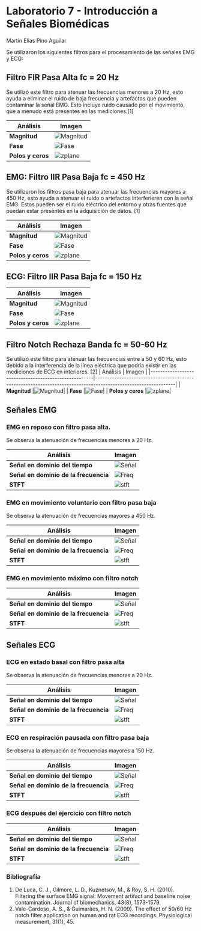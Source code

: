 # Laboratorio 7 - Introducción a Señales Biomédicas
Martin Elias Pino Aguilar

Se utilizaron los siguientes filtros para el procesamiento de las señales EMG y ECG:

## Filtro FIR Pasa Alta fc = 20 Hz
Se utilizó este filtro para atenuar las frecuencias menores a 20 Hz, esto ayuda a eliminar el ruido de baja frecuencia y artefactos que pueden contaminar la señal EMG. Esto incluye ruido causado por el movimiento, que a menudo está presentes en las mediciones.[1] 

| Análisis                                              | Imagen                                                                                                        |
|------------------------------------------------------|---------------------------------------------------------------------------------------------------------------|
| **Magnitud**                  |![Magnitud](https://github.com/Peeta18/ISB_Grupo3/blob/main/ISB/Laboratorios/L7_procesamiento_de_señales/Imagenes_Codigo_Elias/Imagenes/Highpass_Filter_20_Hz_Magnitude.png)|
| **Fase**                  |![Fase](https://github.com/Peeta18/ISB_Grupo3/blob/main/ISB/Laboratorios/L7_procesamiento_de_señales/Imagenes_Codigo_Elias/Imagenes/HighpassFilter20Hz-Phase.png)|
| **Polos y ceros**                  |![zplane](https://github.com/Peeta18/ISB_Grupo3/blob/main/ISB/Laboratorios/L7_procesamiento_de_señales/Imagenes_Codigo_Elias/Imagenes/HighpassFilter20Hz-zplane.png)|

## EMG: Filtro IIR Pasa Baja fc = 450 Hz
Se utilizaron los filtros pasa baja para atenuar las frecuencias mayores a 450 Hz, esto ayuda a atenuar el ruido o artefactos interferieren con la señal EMG. Estos pueden ser el ruido eléctrico del entorno y otras fuentes que puedan estar presentes en la adquisición de datos. [1]

| Análisis                                              | Imagen                                                                                                        |
|------------------------------------------------------|---------------------------------------------------------------------------------------------------------------|
| **Magnitud**                  |![Magnitud](https://github.com/Peeta18/ISB_Grupo3/blob/main/ISB/Laboratorios/L7_procesamiento_de_señales/Imagenes_Codigo_Elias/Imagenes/LowpassFilter450Hz-Magnitude.png)|
| **Fase**                  |![Fase](https://github.com/Peeta18/ISB_Grupo3/blob/main/ISB/Laboratorios/L7_procesamiento_de_señales/Imagenes_Codigo_Elias/Imagenes/LowpassFilter450Hz-Phase.png)|
| **Polos y ceros**                  |![zplane](https://github.com/Peeta18/ISB_Grupo3/blob/main/ISB/Laboratorios/L7_procesamiento_de_señales/Imagenes_Codigo_Elias/Imagenes/LowpassFilter450Hz-zplane.png)|

## ECG: Filtro IIR Pasa Baja fc = 150 Hz

| Análisis                                              | Imagen                                                                                                        |
|------------------------------------------------------|---------------------------------------------------------------------------------------------------------------|
| **Magnitud**                  |![Magnitud](https://github.com/Peeta18/ISB_Grupo3/blob/main/ISB/Laboratorios/L7_procesamiento_de_señales/Imagenes_Codigo_Elias/Imagenes/LowpassFilter150Hz-Magnitude.png)|
| **Fase**                  |![Fase](https://github.com/Peeta18/ISB_Grupo3/blob/main/ISB/Laboratorios/L7_procesamiento_de_señales/Imagenes_Codigo_Elias/Imagenes/LowpassFilter150Hz-Phase.png)|
| **Polos y ceros**                  |![zplane](https://github.com/Peeta18/ISB_Grupo3/blob/main/ISB/Laboratorios/L7_procesamiento_de_señales/Imagenes_Codigo_Elias/Imagenes/LowpassFilter150Hz-zplane.png)|

## Filtro Notch Rechaza Banda fc = 50-60 Hz
Se utilizó este filtro para atenuar las frecuencias entre a 50 y 60 Hz, esto debido a la interferencia de la línea eléctrica que podría existir en las mediciones de ECG en interiores. [2]
| Análisis                                              | Imagen                                                                                                        |
|------------------------------------------------------|---------------------------------------------------------------------------------------------------------------|
| **Magnitud**                  |![Magnitud](https://github.com/Peeta18/ISB_Grupo3/blob/main/ISB/Laboratorios/L7_procesamiento_de_señales/Imagenes_Codigo_Elias/Imagenes/NotchFilter50-60Hz-Magnitude.png)|
| **Fase**                  |![Fase](https://github.com/Peeta18/ISB_Grupo3/blob/main/ISB/Laboratorios/L7_procesamiento_de_señales/Imagenes_Codigo_Elias/Imagenes/NotchFilter50-60Hz-Phase.png)|
| **Polos y ceros**                  |![zplane](https://github.com/Peeta18/ISB_Grupo3/blob/main/ISB/Laboratorios/L7_procesamiento_de_señales/Imagenes_Codigo_Elias/Imagenes/NotchFilter50-60Hz-zplane.png)|


## Señales EMG

### EMG en reposo con filtro pasa alta.
Se observa la atenuación de frecuencias menores a 20 Hz.

| Análisis                                              | Imagen                                                                                                        |
|------------------------------------------------------|---------------------------------------------------------------------------------------------------------------|
| **Señal en dominio del tiempo**                  |![Señal](https://github.com/Peeta18/ISB_Grupo3/blob/main/ISB/Laboratorios/L7_procesamiento_de_señales/Imagenes_Codigo_Elias/Imagenes/EMG_reposo/HighP_EMG_reposo.png)|
| **Señal en dominio de la frecuencia**                  |![Freq](https://github.com/Peeta18/ISB_Grupo3/blob/main/ISB/Laboratorios/L7_procesamiento_de_señales/Imagenes_Codigo_Elias/Imagenes/EMG_reposo/HighP_EMG_reposo_F.png)|
| **STFT**                  |![stft](https://github.com/Peeta18/ISB_Grupo3/blob/main/ISB/Laboratorios/L7_procesamiento_de_señales/Imagenes_Codigo_Elias/Imagenes/EMG_reposo/HighP_EMG_reposo_STFT.png)|


### EMG en movimiento voluntario con filtro pasa baja
Se observa la atenuación de frecuencias mayores a 450 Hz.

| Análisis                                              | Imagen                                                                                                        |
|------------------------------------------------------|---------------------------------------------------------------------------------------------------------------|
| **Señal en dominio del tiempo**                  |![Señal](https://github.com/Peeta18/ISB_Grupo3/blob/main/ISB/Laboratorios/L7_procesamiento_de_señales/Imagenes_Codigo_Elias/Imagenes/EMG_voluntario/LowP_EMG_voluntario.png)|
| **Señal en dominio de la frecuencia**                  |![Freq](https://github.com/Peeta18/ISB_Grupo3/blob/main/ISB/Laboratorios/L7_procesamiento_de_señales/Imagenes_Codigo_Elias/Imagenes/EMG_voluntario/LowP_EMG_voluntario_F.png)|
| **STFT**                  |![stft](https://github.com/Peeta18/ISB_Grupo3/blob/main/ISB/Laboratorios/L7_procesamiento_de_señales/Imagenes_Codigo_Elias/Imagenes/EMG_voluntario/LowP_EMG_voluntario_STFT.png)|


### EMG en movimiento máximo con filtro notch
| Análisis                                              | Imagen                                                                                                        |
|------------------------------------------------------|---------------------------------------------------------------------------------------------------------------|
| **Señal en dominio del tiempo**                  |![Señal](https://github.com/Peeta18/ISB_Grupo3/blob/main/ISB/Laboratorios/L7_procesamiento_de_señales/Imagenes_Codigo_Elias/Imagenes/EMG_max/Notch_EMG_max.png)|
| **Señal en dominio de la frecuencia**                  |![Freq](https://github.com/Peeta18/ISB_Grupo3/blob/main/ISB/Laboratorios/L7_procesamiento_de_señales/Imagenes_Codigo_Elias/Imagenes/EMG_max/Notch_EMG_max_F.png)|
| **STFT**                  |![stft](https://github.com/Peeta18/ISB_Grupo3/blob/main/ISB/Laboratorios/L7_procesamiento_de_señales/Imagenes_Codigo_Elias/Imagenes/EMG_max/Notch_EMG_max_STFT.png)|

## Señales ECG

### ECG en estado basal con filtro pasa alta
Se observa la atenuación de frecuencias menores a 20 Hz.

| Análisis                                              | Imagen                                                                                                        |
|------------------------------------------------------|---------------------------------------------------------------------------------------------------------------|
| **Señal en dominio del tiempo**                  |![Señal](https://github.com/Peeta18/ISB_Grupo3/blob/main/ISB/Laboratorios/L7_procesamiento_de_señales/Imagenes_Codigo_Elias/Imagenes/ECG_basal/HighP_ECG_basal.png)|
| **Señal en dominio de la frecuencia**                  |![Freq](https://github.com/Peeta18/ISB_Grupo3/blob/main/ISB/Laboratorios/L7_procesamiento_de_señales/Imagenes_Codigo_Elias/Imagenes/ECG_basal/HighP_ECG_basal_F.png)|
| **STFT**                  |![stft](https://github.com/Peeta18/ISB_Grupo3/blob/main/ISB/Laboratorios/L7_procesamiento_de_señales/Imagenes_Codigo_Elias/Imagenes/ECG_basal/HighP_ECG_basal_STFT.png)|

### ECG en respiración pausada con filtro pasa baja
Se observa la atenuación de frecuencias mayores a 150 Hz.

| Análisis                                              | Imagen                                                                                                        |
|------------------------------------------------------|---------------------------------------------------------------------------------------------------------------|
| **Señal en dominio del tiempo**                  |![Señal](https://github.com/Peeta18/ISB_Grupo3/blob/main/ISB/Laboratorios/L7_procesamiento_de_señales/Imagenes_Codigo_Elias/Imagenes/ECG_respiracion/LowP_ECG_respiracion.png)|
| **Señal en dominio de la frecuencia**                  |![Freq](https://github.com/Peeta18/ISB_Grupo3/blob/main/ISB/Laboratorios/L7_procesamiento_de_señales/Imagenes_Codigo_Elias/Imagenes/ECG_respiracion/LowP_ECG_respiracion_F.png)|
| **STFT**                  |![stft](https://github.com/Peeta18/ISB_Grupo3/blob/main/ISB/Laboratorios/L7_procesamiento_de_señales/Imagenes_Codigo_Elias/Imagenes/ECG_respiracion/LowP_ECG_respiracion_STFT.png)|

### ECG después del ejercicio con filtro notch
| Análisis                                              | Imagen                                                                                                        |
|------------------------------------------------------|---------------------------------------------------------------------------------------------------------------|
| **Señal en dominio del tiempo**                  |![Señal](https://github.com/Peeta18/ISB_Grupo3/blob/main/ISB/Laboratorios/L7_procesamiento_de_señales/Imagenes_Codigo_Elias/Imagenes/ECG_ejercicio/Notch_ECG_ejercicio.png)|
| **Señal en dominio de la frecuencia**                  |![Freq](https://github.com/Peeta18/ISB_Grupo3/blob/main/ISB/Laboratorios/L7_procesamiento_de_señales/Imagenes_Codigo_Elias/Imagenes/ECG_ejercicio/Notch_ECG_ejercicio_F.png)|
| **STFT**                  |![stft](https://github.com/Peeta18/ISB_Grupo3/blob/main/ISB/Laboratorios/L7_procesamiento_de_señales/Imagenes_Codigo_Elias/Imagenes/ECG_ejercicio/Notch_ECG_ejercicio_STFT.png)|

### Bibliografía
1. De Luca, C. J., Gilmore, L. D., Kuznetsov, M., & Roy, S. H. (2010). Filtering the surface EMG signal: Movement artifact and baseline noise contamination. Journal of biomechanics, 43(8), 1573-1579.
2. Vale-Cardoso, A. S., & Guimarães, H. N. (2009). The effect of 50/60 Hz notch filter application on human and rat ECG recordings. Physiological measurement, 31(1), 45.
